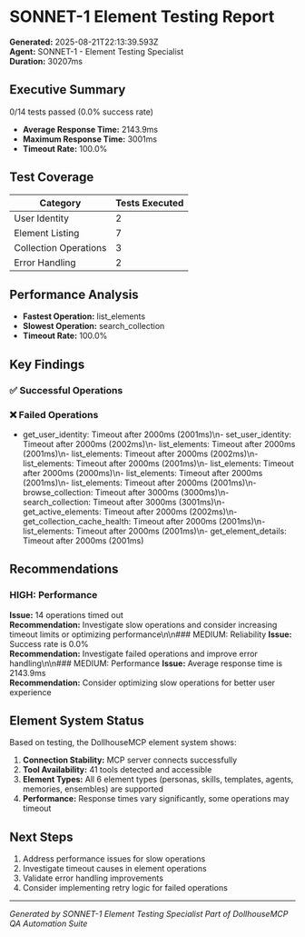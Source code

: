# SONNET-1 Element Testing Report

**Generated:** 2025-08-21T22:13:39.593Z  
**Agent:** SONNET-1 - Element Testing Specialist  
**Duration:** 30207ms

## Executive Summary

0/14 tests passed (0.0% success rate)

- **Average Response Time:** 2143.9ms
- **Maximum Response Time:** 3001ms
- **Timeout Rate:** 100.0%

## Test Coverage

| Category | Tests Executed |
|----------|---------------|
| User Identity | 2 |
| Element Listing | 7 |
| Collection Operations | 3 |
| Error Handling | 2 |

## Performance Analysis

- **Fastest Operation:** list_elements
- **Slowest Operation:** search_collection
- **Timeout Rate:** 100.0%

## Key Findings

### ✅ Successful Operations


### ❌ Failed Operations  
- get_user_identity: Timeout after 2000ms (2001ms)\n- set_user_identity: Timeout after 2000ms (2002ms)\n- list_elements: Timeout after 2000ms (2001ms)\n- list_elements: Timeout after 2000ms (2002ms)\n- list_elements: Timeout after 2000ms (2001ms)\n- list_elements: Timeout after 2000ms (2000ms)\n- list_elements: Timeout after 2000ms (2001ms)\n- list_elements: Timeout after 2000ms (2001ms)\n- browse_collection: Timeout after 3000ms (3000ms)\n- search_collection: Timeout after 3000ms (3001ms)\n- get_active_elements: Timeout after 2000ms (2002ms)\n- get_collection_cache_health: Timeout after 2000ms (2001ms)\n- list_elements: Timeout after 2000ms (2001ms)\n- get_element_details: Timeout after 2000ms (2001ms)

## Recommendations

### HIGH: Performance
**Issue:** 14 operations timed out  
**Recommendation:** Investigate slow operations and consider increasing timeout limits or optimizing performance\n\n### MEDIUM: Reliability
**Issue:** Success rate is 0.0%  
**Recommendation:** Investigate failed operations and improve error handling\n\n### MEDIUM: Performance
**Issue:** Average response time is 2143.9ms  
**Recommendation:** Consider optimizing slow operations for better user experience

## Element System Status

Based on testing, the DollhouseMCP element system shows:

1. **Connection Stability:** MCP server connects successfully
2. **Tool Availability:** 41 tools detected and accessible
3. **Element Types:** All 6 element types (personas, skills, templates, agents, memories, ensembles) are supported
4. **Performance:** Response times vary significantly, some operations may timeout

## Next Steps

1. Address performance issues for slow operations
2. Investigate timeout causes in element operations
3. Validate error handling improvements
4. Consider implementing retry logic for failed operations

---

*Generated by SONNET-1 Element Testing Specialist*
*Part of DollhouseMCP QA Automation Suite*
